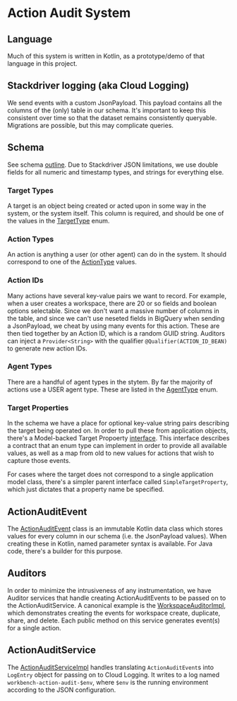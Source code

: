 # Action Audit System

## Language
Much of this system is written in Kotlin, as a prototype/demo of that language in this project.

## Stackdriver logging (aka Cloud Logging)
We send events with a custom JsonPayload. This payload contains all the columns 
of the (only) table in our schema. It's important to keep this consistent over time so that
the dataset remains consistently queryable. Migrations are possible, but this may complicate
queries.

## Schema
See schema [outline](action-audit-queries.md). Due to Stackdriver JSON limitations, we use double fields for all numeric and timestamp
types, and strings for everything else.

### Target Types
A target is an object being created or acted upon in some way in the system, or the
system itself. This column is required, and should be one of the values in the [TargetType](../src/main/java/org/pmiops/workbench/actionaudit/TargetType.kt)
enum.

### Action Types
An action is anything a user (or other agent) can do in the system. It should correspond
to one of the [ActionType](../src/main/java/org/pmiops/workbench/actionaudit/ActionType.kt) values.

### Action IDs
Many actions have several key-value pairs we want to record. For example, when a user creates
a workspace, there are 20 or so fields and boolean options selectable. Since we don't want
a massive number of columns in the table, and since we can't use neseted fields in BigQuery
when sending a JsonPayload, we cheat by using many events for this action. These are then
tied together by an Action ID, which is a random GUID string. Auditors can inject a
`Provider<String>` with the qualifier `@Qualifier(ACTION_ID_BEAN)` to generate new action IDs.

### Agent Types
There are a handful of agent types in the stytem. By far the majority of actions use a USER
agent type. These are listed in the [AgentType](../src/main/java/org/pmiops/workbench/actionaudit/AgentType.kt) enum.

### Target Properties
In the schema we have a place for optional key-value string pairs describing
the target being operated on. In order to pull these from application objects, there's a Model-backed
Target Propoerty [interface](../src/main/java/org/pmiops/workbench/actionaudit/targetproperties/ModelBackedTargetProperty.kt).
This interface describes a contract that an enum type can implement in order to provide all available values,
as well as a map from old to new values for actions that wish to capture those events.

For cases where the target does not correspond to a single application model class, there's a simpler
parent interface called `SimpleTargetProperty`, which just dictates that a property name be specified.

## ActionAuditEvent
The [ActionAuditEvent](../src/main/java/org/pmiops/workbench/actionaudit/ActionAuditEvent.kt) class
is an immutable Kotlin data class which stores values for every column in our schema
(i.e. the JsonPayload values). When creating these in Kotlin, named parameter syntax is
available. For Java code, there's a builder for this purpose.

## Auditors
In order to minimize the intrusiveness of any instrumentation, we have Auditor services that
handle creating ActionAuditEvents to be passed on to the ActionAuditService. A canonical
example is the [WorkspaceAuditorImpl](../src/main/java/org/pmiops/workbench/actionaudit/auditors/WorkspaceAuditorImpl.kt), which demonstrates creating the events for workspace
create, duplicate, share, and delete. Each public method on this service generates event(s)
for a single action.

## ActionAuditService
The [ActionAuditServiceImpl](../src/main/java/org/pmiops/workbench/actionaudit/ActionAuditServiceImpl.kt) handles translating `ActionAuditEvent`s into `LogEntry` object for
passing on to Cloud Logging. It writes to a log named `workbench-action-audit-$env`, where
`$env` is the running environment according to the JSON configuration.
